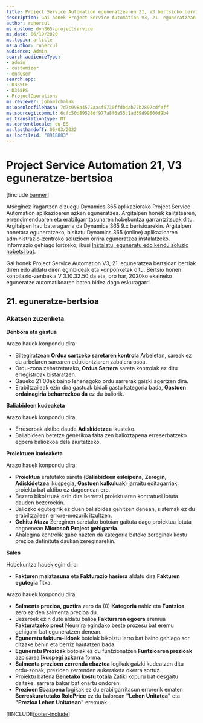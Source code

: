```yaml
---
title: Project Service Automation eguneratzearen 21, V3 bertsioko berrikuntzak edo aldaketak
description: Gai honek Project Service Automation V3, 21. eguneratzean erabilgarri dauden eginbideak eta konponketak ditu.
author: ruhercul
ms.custom: dyn365-projectservice
ms.date: 06/19/2020
ms.topic: article
ms.author: ruhercul
audience: Admin
search.audienceType:
- admin
- customizer
- enduser
search.app:
- D365CE
- D365PS
- ProjectOperations
ms.reviewer: johnmichalak
ms.openlocfilehash: 7d7c098a4572aa4f5730ffdbdab77b2897cdfeff
ms.sourcegitcommit: 6cfc50d89528df977a8f6a55c1ad39d99800d9b4
ms.translationtype: MT
ms.contentlocale: eu-ES
ms.lasthandoff: 06/03/2022
ms.locfileid: "8918803"
---
```

# <a name="project-service-automation-update-release-21-v3"></a>Project Service Automation 21, V3 eguneratze-bertsioa

[!include [banner](../includes/psa-now-project-operations.md)]

Atseginez iragartzen dizuegu Dynamics 365 aplikaziorako Project Service Automation aplikazioaren azken eguneratzea. Argitalpen honek kalitatearen, errendimenduaren eta erabilgarritasunaren hobekuntza garrantzitsuak ditu. Argitalpen hau bateragarria da Dynamics 365 9.x bertsioarekin. Argitalpen honetara eguneratzeko, bisitatu Dynamics 365 (online) aplikazioaren administrazio-zentroko soluzioen orrira eguneratzea instalatzeko. Informazio gehiago lortzeko, ikusi [Instalatu, eguneratu edo kendu soluzio hobetsi bat](/power-platform/admin/install-remove-preferred-solution).

Gai honek Project Service Automation V3, 21. eguneratzea bertsioan berriak diren edo aldatu diren eginbideak eta konponketak ditu. Bertsio honen konpilazio-zenbakia V 3.10.32.50 da eta, oro har, 2020ko ekaineko eguneratze automatikoaren baten bidez dago eskuragarri.

## <a name="update-release-21"></a>21. eguneratze-bertsioa

### <a name="bug-fixes"></a>Akatsen zuzenketa

**Denbora eta gastua**

Arazo hauek konpondu dira:

- Biltegiratzean **Ordua sartzeko saretaren kontrola** Arbeletan, sareak ez du arbelaren sarearen edukiontziaren zabalera osoa.
- Ordu-zona zehatzetarako, **Ordua Sarrera** sareta kontrolak ez ditu erregistroak bistaratzen.
- Gaueko 21:00ak baino lehenagoko ordu sarrerak gaizki agertzen dira.
- Erabiltzaileak ezin dira gastuak bidali gastu kategoria bada, **Gastuen ordainagiria beharrezkoa da** ez du baliorik.

**Baliabideen kudeaketa**

Arazo hauek konpondu dira:

- Erreserbak aktibo daude **Adiskidetzea** ikusteko.
- Baliabideen betetze generikoa falta zen balioztapena erreserbatzeko egoera baliozkoa dela ziurtatzeko.

**Proiektuen kudeaketa**

Arazo hauek konpondu dira:

- **Proiektua** eratutako sareta (**Baliabideen esleipena**, **Zeregin**, **Adiskidetzea** ikuspegia, **Gastuen kalkuluak**) jarraitu editagarriak, proiektu bat aktibo ez dagoenean ere.
- Bezero bikoiztuak ezin dira berretsi proiektuaren kontratuei lotuta dauden bezeroekin.
- Baliozko egutegirik ez duen baliabidea gehitzen denean, sistemak ez du erabiltzaileen errore-mezurik itzultzen.
- **Gehitu Ataza** Zereginen saretako botoian gaituta dago proiektua lotuta dagoenean **Microsoft Project gehigarria**.
- Ahalegina kontrolik gabe hazten da kategoria bateko zereginak kostu prezioa definituta daukan zereginarekin.

**Sales**

Hobekuntza hauek egin dira:

- **Fakturen maiztasuna** eta **Fakturazio hasiera** aldatu dira **Fakturen egutegia** fitxa.

Arazo hauek konpondu dira:

- **Salmenta prezioa, guztira** zero da (0) **Kategoria** nahiz eta **Funtzioa** zero ez den salmenta prezioa du.
- Bezeroek ezin dute aldatu balioa **Fakturaren egoera** eremua **Fakturatzeko prest** Neurrira egindako beste prozesu bat eremu gehigarri bat eguneratzen denean.
- **Eguneratu faktura-ildoak** botoiak bikoiztu lerro bat baino gehiago sor ditzake behin eta berriz hautatzen bada.
- **Eguneratu Prezioak** botoiak ez du funtzionatzen **Funtzioaren prezioak** azpisarea **Ikuspegi azkarra** forma.
- **Salmenta prezioen zerrenda ebaztea** logikak gaizki kudeatzen ditu ordu-zonak, prezioen zerrenden aukeraketa okerra sortuz.
- Proiektu batena **Benetako kostu totala** Zatiki kopuru bat desgaitu daiteke, sarrera bakar bat onartu ondoren.
- **Prezioen Ebazpena** logikak ez du erabilgarritasun errorerik ematen **Berreskuratutako RolePrice** ez du balorean **"Lehen Unitatea"** eta **"Prezioa Lehen Unitatean"** eremuak.


[!INCLUDE[footer-include](../includes/footer-banner.md)]
